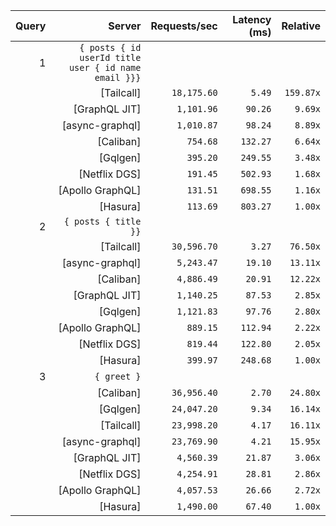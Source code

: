 <!-- PERFORMANCE_RESULTS_START -->

| Query | Server | Requests/sec | Latency (ms) | Relative |
|-------:|--------:|--------------:|--------------:|---------:|
| 1 | `{ posts { id userId title user { id name email }}}` |
|| [Tailcall] | `18,175.60` | `5.49` | `159.87x` |
|| [GraphQL JIT] | `1,101.96` | `90.26` | `9.69x` |
|| [async-graphql] | `1,010.87` | `98.24` | `8.89x` |
|| [Caliban] | `754.68` | `132.27` | `6.64x` |
|| [Gqlgen] | `395.20` | `249.55` | `3.48x` |
|| [Netflix DGS] | `191.45` | `502.93` | `1.68x` |
|| [Apollo GraphQL] | `131.51` | `698.55` | `1.16x` |
|| [Hasura] | `113.69` | `803.27` | `1.00x` |
| 2 | `{ posts { title }}` |
|| [Tailcall] | `30,596.70` | `3.27` | `76.50x` |
|| [async-graphql] | `5,243.47` | `19.10` | `13.11x` |
|| [Caliban] | `4,886.49` | `20.91` | `12.22x` |
|| [GraphQL JIT] | `1,140.25` | `87.53` | `2.85x` |
|| [Gqlgen] | `1,121.83` | `97.76` | `2.80x` |
|| [Apollo GraphQL] | `889.15` | `112.94` | `2.22x` |
|| [Netflix DGS] | `819.44` | `122.80` | `2.05x` |
|| [Hasura] | `399.97` | `248.68` | `1.00x` |
| 3 | `{ greet }` |
|| [Caliban] | `36,956.40` | `2.70` | `24.80x` |
|| [Gqlgen] | `24,047.20` | `9.34` | `16.14x` |
|| [Tailcall] | `23,998.20` | `4.17` | `16.11x` |
|| [async-graphql] | `23,769.90` | `4.21` | `15.95x` |
|| [GraphQL JIT] | `4,560.39` | `21.87` | `3.06x` |
|| [Netflix DGS] | `4,254.91` | `28.81` | `2.86x` |
|| [Apollo GraphQL] | `4,057.53` | `26.66` | `2.72x` |
|| [Hasura] | `1,490.00` | `67.40` | `1.00x` |

<!-- PERFORMANCE_RESULTS_END -->
